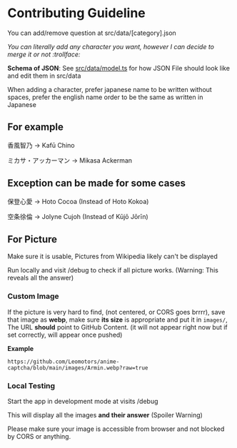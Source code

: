 # Contributing Guideline

You can add/remove question at src/data/[category].json

_You can literally add any character you want, however I can decide to merge it or not :trollface:_

**Schema of JSON**: See [src/data/model.ts](src/data/model.ts)
for how JSON File should look like and edit them in src/data

When adding a character, prefer japanese name to be written without spaces,
prefer the english name order to be the same as written in Japanese

## For example

香風智乃 -> Kafū Chino

ミカサ・アッカーマン -> Mikasa Ackerman

## Exception can be made for some cases

保登心愛 -> Hoto Cocoa (Instead of Hoto Kokoa)

空条徐倫 -> Jolyne Cujoh (Instead of Kūjō Jōrīn)

## For Picture

Make sure it is usable, Pictures from Wikipedia likely can't be displayed

Run locally and visit /debug to check if all picture works. (Warning: This reveals all the answer)

### Custom Image

If the picture is very hard to find, (not centered, or CORS goes brrrr),
save that image as **webp**, make sure **its size** is appropriate and put it in
`images/`, The URL **should** point to GitHub Content. (it will not appear right
now but if set correctly, will appear once pushed)

**Example**

```
https://github.com/Leomotors/anime-captcha/blob/main/images/Armin.webp?raw=true
```

### Local Testing

Start the app in development mode at visits /debug

This will display all the images **and their answer** (Spoiler Warning)

Please make sure your image is accessible from browser and not blocked by CORS or anything.
